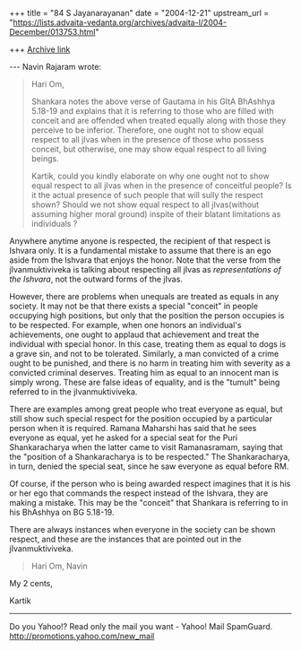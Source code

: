 +++
title = "84 S Jayanarayanan"
date = "2004-12-21"
upstream_url = "https://lists.advaita-vedanta.org/archives/advaita-l/2004-December/013753.html"

+++
[Archive link](https://lists.advaita-vedanta.org/archives/advaita-l/2004-December/013753.html)

--- Navin Rajaram <navinr at moschip.com> wrote:

> Hari Om,
> 
> Shankara notes the above verse of Gautama in his GItA BhAshhya
> 5.18-19
> and explains that it is referring to those who are filled with
> conceit
> and are offended when treated equally along with those they perceive
> to
> be inferior. Therefore, one ought not to show equal respect to all
> jIvas when in the presence of those who possess conceit, but
> otherwise,
> one may show equal respect to all living beings.
> 
> Kartik, could you kindly elaborate on why one ought not to show equal
> respect to all jIvas when in the presence of conceitful people? Is it
> the actual presence of such people that will sully the respect shown?
> Should we not show equal respect to all jIvas(without assuming higher
> moral ground) inspite of their blatant limitations as individuals ?
> 

Anywhere anytime anyone is respected, the recipient of that respect is
Ishvara only. It is a fundamental mistake to assume that there is an
ego aside from the Ishvara that enjoys the honor. Note that the verse
from the jIvanmuktiviveka is talking about respecting all jIvas as
*representations of the Ishvara*, not the outward forms of the jIvas. 

However, there are problems when unequals are treated as equals in any
society. It may not be that there exists a special "conceit" in people
occupying high positions, but only that the position the person
occupies is to be respected. For example, when one honors an
individual's achievements, one ought to applaud that achievement and
treat the individual with special honor. In this case, treating them as
equal to dogs is a grave sin, and not to be tolerated. Similarly, a man
convicted of a crime ought to be punished, and there is no harm in
treating him with severity as a convicted criminal deserves. Treating
him as equal to an innocent man is simply wrong. These are false ideas
of equality, and is the "tumult" being referred to in the
jIvanmuktiviveka.

There are examples among great people who treat everyone as equal, but
still show such special respect for the position occupied by a
particular person when it is required. Ramana Maharshi has said that he
sees everyone as equal, yet he asked for a special seat for the Puri
Shankaracharya when the latter came to visit Ramanasramam, saying that
the "position of a Shankaracharya is to be respected." The
Shankaracharya, in turn, denied the special seat, since he saw everyone
as equal before RM.

Of course, if the person who is being awarded respect imagines that it
is his or her ego that commands the respect instead of the Ishvara,
they are making a mistake. This may be the "conceit" that Shankara is
referring to in his BhAshhya on BG 5.18-19.

There are always instances when everyone in the society can be shown
respect, and these are the instances that are pointed out in the
jIvanmuktiviveka.

> Hari Om,
> Navin
> 

My 2 cents,

Kartik



__________________________________ 
Do you Yahoo!? 
Read only the mail you want - Yahoo! Mail SpamGuard. 
http://promotions.yahoo.com/new_mail 

